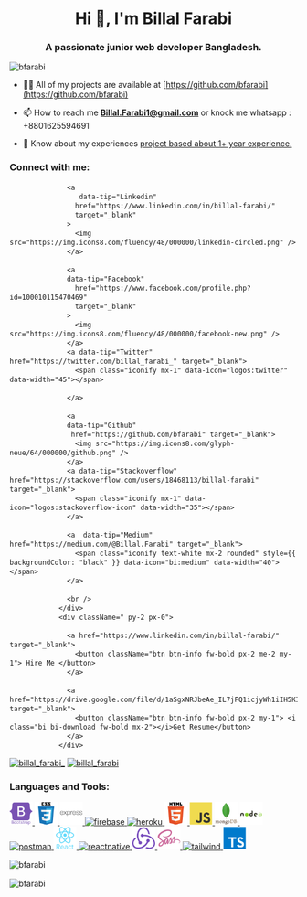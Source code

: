 <h1 align="center">Hi 👋, I'm Billal Farabi</h1>
<h3 align="center">A passionate junior web developer Bangladesh.</h3>

<p align="left"> <img src="https://komarev.com/ghpvc/?username=bfarabi&label=Profile%20views&color=0e75b6&style=flat" alt="bfarabi" /> </p>

- 👨‍💻 All of my projects are available at [https://github.com/bfarabi](https://github.com/bfarabi)

- 📫 How to reach me **Billal.Farabi1@gmail.com** or knock me whatsapp : +8801625594691

- 📄 Know about my experiences [project based about 1+ year experience.]()

<h3 align="left">Connect with me:</h3>
<p align="left">
  <div className="about-me-options">
                <ReactTooltip place="top" type="dark" effect="solid" />

                  <a
                     data-tip="Linkedin"
                    href="https://www.linkedin.com/in/billal-farabi/"
                    target="_blank"
                  >
                    <img src="https://img.icons8.com/fluency/48/000000/linkedin-circled.png" />
                  </a>

                  <a
                  data-tip="Facebook"
                    href="https://www.facebook.com/profile.php?id=100010115470469"
                    target="_blank"
                  > 
                    <img src="https://img.icons8.com/fluency/48/000000/facebook-new.png" />
                  </a>
                  <a data-tip="Twitter" href="https://twitter.com/billal_farabi_" target="_blank">
                    <span class="iconify mx-1" data-icon="logos:twitter" data-width="45"></span>
                    
                  </a>
                  
                  <a 
                  data-tip="Github"
                   href="https://github.com/bfarabi" target="_blank">
                    <img src="https://img.icons8.com/glyph-neue/64/000000/github.png" />
                  </a>
                  <a data-tip="Stackoverflow" href="https://stackoverflow.com/users/18468113/billal-farabi" target="_blank">
                    <span class="iconify mx-1" data-icon="logos:stackoverflow-icon" data-width="35"></span>
                  </a>
                  
                  <a  data-tip="Medium"  href="https://medium.com/@Billal.Farabi" target="_blank">
                    <span class="iconify text-white mx-2 rounded" style={{ backgroundColor: "black" }} data-icon="bi:medium" data-width="40"></span>
                  </a>

                  <br />
                </div>
                <div className=" py-2 px-0">

                  <a href="https://www.linkedin.com/in/billal-farabi/" target="_blank">
                    <button className="btn btn-info fw-bold px-2 me-2 my-1"> Hire Me </button>
                  </a>

                  <a href="https://drive.google.com/file/d/1aSgxNRJbeAe_IL7jFQ1icjyWh1iIH5KI/view" target="_blank">
                    <button className="btn btn-info fw-bold px-2 my-1"> <i class="bi bi-download fw-bold mx-2"></i>Get Resume</button>
                  </a>
                </div>
  
  
<a href="https://twitter.com/billal_farabi_" target="blank"><img align="center" src="https://raw.githubusercontent.com/rahuldkjain/github-profile-readme-generator/master/src/images/icons/Social/twitter.svg" alt="billal_farabi_" height="30" width="40" /></a>
<a href="https://linkedin.com/in/billal-farabi" target="blank"><img align="center" src="https://raw.githubusercontent.com/rahuldkjain/github-profile-readme-generator/master/src/images/icons/Social/linked-in-alt.svg" alt="billal_farabi" height="30" width="40" /></a>
</p>

<h3 align="left">Languages and Tools:</h3>
<p align="left"> <a href="https://getbootstrap.com" target="_blank" rel="noreferrer"> <img src="https://raw.githubusercontent.com/devicons/devicon/master/icons/bootstrap/bootstrap-plain-wordmark.svg" alt="bootstrap" width="40" height="40"/> </a> <a href="https://www.w3schools.com/css/" target="_blank" rel="noreferrer"> <img src="https://raw.githubusercontent.com/devicons/devicon/master/icons/css3/css3-original-wordmark.svg" alt="css3" width="40" height="40"/> </a> <a href="https://expressjs.com" target="_blank" rel="noreferrer"> <img src="https://raw.githubusercontent.com/devicons/devicon/master/icons/express/express-original-wordmark.svg" alt="express" width="40" height="40"/> </a> <a href="https://firebase.google.com/" target="_blank" rel="noreferrer"> <img src="https://www.vectorlogo.zone/logos/firebase/firebase-icon.svg" alt="firebase" width="40" height="40"/> </a> <a href="https://heroku.com" target="_blank" rel="noreferrer"> <img src="https://www.vectorlogo.zone/logos/heroku/heroku-icon.svg" alt="heroku" width="40" height="40"/> </a> <a href="https://www.w3.org/html/" target="_blank" rel="noreferrer"> <img src="https://raw.githubusercontent.com/devicons/devicon/master/icons/html5/html5-original-wordmark.svg" alt="html5" width="40" height="40"/> </a> <a href="https://developer.mozilla.org/en-US/docs/Web/JavaScript" target="_blank" rel="noreferrer"> <img src="https://raw.githubusercontent.com/devicons/devicon/master/icons/javascript/javascript-original.svg" alt="javascript" width="40" height="40"/> </a> <a href="https://www.mongodb.com/" target="_blank" rel="noreferrer"> <img src="https://raw.githubusercontent.com/devicons/devicon/master/icons/mongodb/mongodb-original-wordmark.svg" alt="mongodb" width="40" height="40"/> </a> <a href="https://nodejs.org" target="_blank" rel="noreferrer"> <img src="https://raw.githubusercontent.com/devicons/devicon/master/icons/nodejs/nodejs-original-wordmark.svg" alt="nodejs" width="40" height="40"/> </a> <a href="https://postman.com" target="_blank" rel="noreferrer"> <img src="https://www.vectorlogo.zone/logos/getpostman/getpostman-icon.svg" alt="postman" width="40" height="40"/> </a> <a href="https://reactjs.org/" target="_blank" rel="noreferrer"> <img src="https://raw.githubusercontent.com/devicons/devicon/master/icons/react/react-original-wordmark.svg" alt="react" width="40" height="40"/> </a> <a href="https://reactnative.dev/" target="_blank" rel="noreferrer"> <img src="https://reactnative.dev/img/header_logo.svg" alt="reactnative" width="40" height="40"/> </a> <a href="https://redux.js.org" target="_blank" rel="noreferrer"> <img src="https://raw.githubusercontent.com/devicons/devicon/master/icons/redux/redux-original.svg" alt="redux" width="40" height="40"/> </a> <a href="https://sass-lang.com" target="_blank" rel="noreferrer"> <img src="https://raw.githubusercontent.com/devicons/devicon/master/icons/sass/sass-original.svg" alt="sass" width="40" height="40"/> </a> <a href="https://tailwindcss.com/" target="_blank" rel="noreferrer"> <img src="https://www.vectorlogo.zone/logos/tailwindcss/tailwindcss-icon.svg" alt="tailwind" width="40" height="40"/> </a> <a href="https://www.typescriptlang.org/" target="_blank" rel="noreferrer"> <img src="https://raw.githubusercontent.com/devicons/devicon/master/icons/typescript/typescript-original.svg" alt="typescript" width="40" height="40"/> </a> </p>

<p><img align="center" src="https://github-readme-stats.vercel.app/api/top-langs?username=bfarabi&show_icons=true&locale=en&layout=compact" alt="bfarabi" /></p>

<p><img align="center" src="https://github-readme-streak-stats.herokuapp.com/?user=bfarabi&" alt="bfarabi" /></p>


